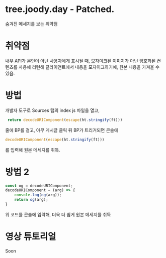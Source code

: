 # tree.joody.day - Patched.
숨겨진 메세지를 보는 취약점

# 취약점
내부 API가 본인이 아닌 사용자에게 표시될 때, 모자이크된 이미지가 아닌 암호화된 컨텐츠를 사용해 리턴해 클라이언트에서 내용을 모자이크하기에, 원본 내용을 가져올 수 있음.

# 방법
개발자 도구로 Sources 탭의 index js 파일을 열고,
```js
 return decodeURIComponent(escape(ht.stringify(ft)))
```
줄에 BP를 걸고, 아무 게시글 클릭 뒤 BP가 트리거되면 콘솔에
```js
decodeURIComponent(escape(ht.stringify(ft)))
```
를 입력해 원본 메세지를 취득.

# 방법 2
```js
const og = decodeURIComponent;
decodeURIComponent = (arg) => {
    console.log(og(arg));
    return og(arg);
}
```
위 코드를 콘솔에 입력해, 더욱 더 쉽게 원본 메세지를 취득

# 영상 튜토리얼
Soon
